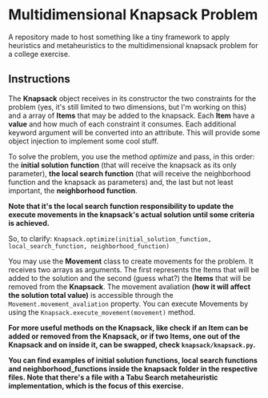 Multidimensional Knapsack Problem
=================================

A repository made to host something like a tiny framework to apply heuristics and metaheuristics to the 
multidimensional knapsack problem for a college exercise.

Instructions
------------

The **Knapsack** object receives in its constructor the two constraints for the problem (yes, it's still 
limited to two dimensions, but I'm working on this) and a array of **Items** that may be added to the
knapsack. Each **Item** have a **value** and how much of each constraint it consumes. Each additional
keyword argument will be converted into an attribute. This will provide some object injection
to implement some cool stuff.

To solve the problem, you use the method *optimize* and pass, in this order: the **initial solution
function** (that will receive the knapsack as its only parameter), **the local search function** (that
will receive the neighborhood function and the knapsack as parameters) and, the last but not least
important, the **neighborhood function**. 

**Note that it's the local search function responsibility to update
the execute movements in the knapsack's actual solution until some criteria is achieved.**

So, to clarify: `Knapsack.optimize(initial_solution_function, local_search_function, neighborhood_function)`

You may use the **Movement** class to create movements for the problem. It receives two arrays as arguments.
The first represents the Items that will be added to the solution and the second (guess what?) the **Items**
that will be removed from the **Knapsack**. The movement avaliation **(how it will affect the solution total value)**
is accessible through the `Movement.movement_avaliation` property. You can execute Movements by using the 
`Knapsack.execute_movement(movement)` method.

**For more useful methods on the Knapsack, like check if an Item can be added or removed from the Knapsack,
or if two Items, one out of the Knapsack and on inside it, can be swapped, check `knapsack/knapsack.py`.**

**You can find examples of initial solution functions, local search functions and neighborhood_functions
inside the knapsack folder in the respective files. Note that there's a file with a Tabu Search metaheuristic
implementation, which is the focus of this exercise.**
